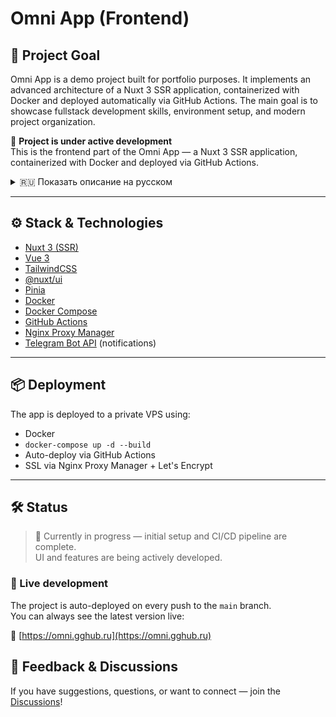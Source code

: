 # Omni App (Frontend)

## 🎯 Project Goal

Omni App is a demo project built for portfolio purposes.
It implements an advanced architecture of a Nuxt 3 SSR application, containerized with Docker and deployed automatically via GitHub Actions.
The main goal is to showcase fullstack development skills, environment setup, and modern project organization.

🚧 **Project is under active development**  
This is the frontend part of the Omni App — a Nuxt 3 SSR application, containerized with Docker and deployed via GitHub Actions.

<details>
  <summary>🇷🇺 Показать описание на русском</summary>

## 🎯 Цель проекта

Omni App — это демонстрационный проект, созданный для портфолио.  
Он реализует продвинутую структуру Nuxt 3 SSR-приложения с Docker, CI/CD (GitHub Actions) и авторазвёртыванием на сервер.  
Основная цель — показать навыки fullstack-разработки, настройки окружения и организации современного проекта.

🚧 **Проект находится в активной разработке**  
Это фронтенд-часть Omni App — SSR-приложение на Nuxt 3, контейнеризировано через Docker и развёртывается с помощью GitHub Actions.

---

## ⚙️ Стек и технологии

- [Nuxt 3 (SSR)](https://nuxt.com)
- [Vue 3](https://vuejs.org)
- [TailwindCSS](https://tailwindcss.com)
- [@nuxt/ui](https://ui.nuxt.com/)
- [Pinia](https://pinia.vuejs.org/)
- [Docker](https://www.docker.com/)
- [Docker Compose](https://docs.docker.com/compose/)
- [GitHub Actions](https://github.com/features/actions)
- [Telegram Bot API](https://core.telegram.org/bots/api) (уведомления)

---

## 📦 Деплой

Приложение развёртывается на приватный VPS с использованием:

- Docker
- `docker-compose up -d --build`
- Автоматический деплой через GitHub Actions
- SSL через Nginx Proxy Manager + Let's Encrypt

---

## 🛠 Статус

> 🔄 Сейчас в процессе — базовая настройка и CI/CD уже готовы.  
> Интерфейс и функциональность активно разрабатываются.

### 🚀 Живая разработка

Проект автоматически деплоится при каждом пуше в ветку `main`.  
Актуальная версия всегда доступна по ссылке:

🔗 [https://omni.gghub.ru](https://omni.gghub.ru)

## 💬 Отзывы и обсуждения

Если у вас есть предложения, вопросы или вы хотите пообщаться — присоединяйтесь [Discussions](https://github.com/your-username/your-repo/discussions)!

</details>

---

## ⚙️ Stack & Technologies

- [Nuxt 3 (SSR)](https://nuxt.com)
- [Vue 3](https://vuejs.org)
- [TailwindCSS](https://tailwindcss.com)
- [@nuxt/ui](https://ui.nuxt.com/)
- [Pinia](https://pinia.vuejs.org/)
- [Docker](https://www.docker.com/)
- [Docker Compose](https://docs.docker.com/compose/)
- [GitHub Actions](https://github.com/features/actions)
- [Nginx Proxy Manager](https://nginxproxymanager.com/)
- [Telegram Bot API](https://core.telegram.org/bots/api) (notifications)

---

## 📦 Deployment

The app is deployed to a private VPS using:

- Docker
- `docker-compose up -d --build`
- Auto-deploy via GitHub Actions
- SSL via Nginx Proxy Manager + Let's Encrypt

---

## 🛠 Status

> 🔄 Currently in progress — initial setup and CI/CD pipeline are complete.  
> UI and features are being actively developed.

### 🚀 Live development

The project is auto-deployed on every push to the `main` branch.  
You can always see the latest version live:

🔗 [https://omni.gghub.ru](https://omni.gghub.ru)

## 💬 Feedback & Discussions

If you have suggestions, questions, or want to connect — join the [Discussions](https://github.com/your-username/your-repo/discussions)!
